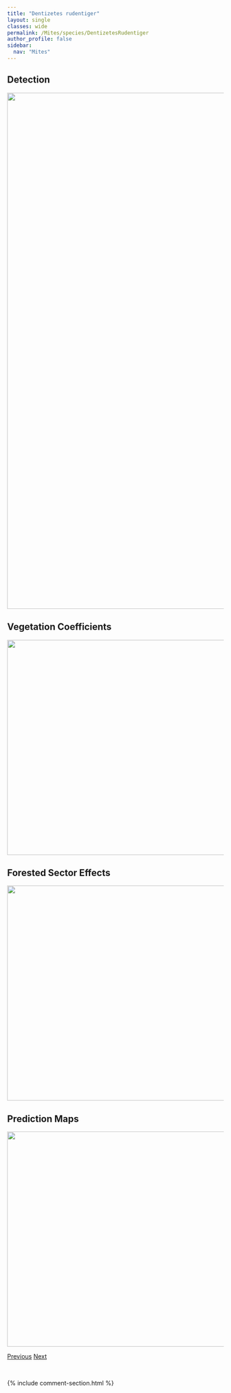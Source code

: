 ```yaml
---
title: "Dentizetes rudentiger"
layout: single
classes: wide
permalink: /Mites/species/DentizetesRudentiger
author_profile: false
sidebar:
  nav: "Mites"
---
```


<h2>Detection</h2>

<a href="https://drive.google.com/uc?export=view&id=12bjBTvbCeaYzy3XM_-oAXB5EQozOPRxh">
<img src="https://drive.google.com/uc?export=view&id=12bjBTvbCeaYzy3XM_-oAXB5EQozOPRxh" height = "1200" width = "800">
</a>


<h2>Vegetation Coefficients</h2>

<a href="https://drive.google.com/uc?export=view&id=1JcBPnKmNyIRf6no9nwQifIHLGc-Y5gDB">
<img src="https://drive.google.com/uc?export=view&id=1JcBPnKmNyIRf6no9nwQifIHLGc-Y5gDB" height = "500" width = "1000">
</a>


<h2>Forested Sector Effects</h2>

<a href="https://drive.google.com/uc?export=view&id=1NkF0wgQK8tNH5lExRjMFVVSd8nsUf9Ck">
<img src="https://drive.google.com/uc?export=view&id=1NkF0wgQK8tNH5lExRjMFVVSd8nsUf9Ck" height = "500" width = "1000">
</a>


<h2>Prediction Maps</h2>

<a href="https://drive.google.com/uc?export=view&id=1gKYOO-3etD-X75jFas9HicKUepKMBqno">
<img src="https://drive.google.com/uc?export=view&id=1gKYOO-3etD-X75jFas9HicKUepKMBqno" height = "500" width = "1000">
</a>


<a href="/DevelopmentWebsite/Mites/species/DentizetesLedensis" class="pagination--pager" title="Dentizetes ledensis">Previous</a> <a href="/DevelopmentWebsite/Mites/species/DentizetesSp1LML" class="pagination--pager" title="Dentizetes sp. 1 LML">Next</a>

<p>&nbsp;</p>

{% include comment-section.html %}
